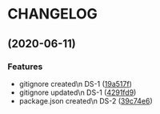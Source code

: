 # CHANGELOG

##  (2020-06-11)


### Features

* gitignore created\n DS-1 ([19a517f](https://github.com/Dronch/test/commit/19a517fbd3ef47716319ebd83ddfdc68c3b2121a))
* gitignore updated\n DS-1 ([4291fd9](https://github.com/Dronch/test/commit/4291fd9afe1254b621a2fbe58458002a9cf1ee48))
* package.json created\n DS-2 ([39c74e6](https://github.com/Dronch/test/commit/39c74e6cde3afba2f3a81d9f5ef9f60c2ae0c466))

